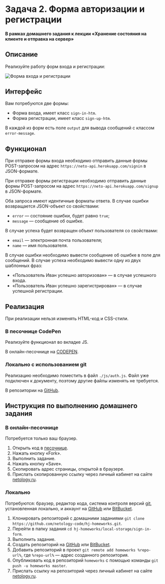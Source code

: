 # Задача 2. Форма авторизации и регистрации

#### В рамках домашнего задания к лекции «Хранение состояния на клиенте и отправка на сервер»

## Описание

Реализуйте работу форм входа и регистрации:

![Форма входа и регистрации](./res/preview.png)

## Интерфейс

Вам потребуются две формы:
- Форма входа, имеет класс `sign-in-htm`.
- Форма регистрации, имеет класс `sign-up-htm`.

В каждой из форм есть поле `output` для вывода сообщений с классом `error-message`.

## Функционал

При отправке формы входа необходимо отправить данные формы POST-запросом на адрес `https://neto-api.herokuapp.com/signin` в JSON-формате.

При отправке формы регистрации необходимо отправить данные формы POST-запросом на адрес `https://neto-api.herokuapp.com/signup` в JSON-формате.

Оба запроса имеют идентичные форматы ответа. В случае ошибки возвращается JSON-объект со свойствами:
- `error` — состояние ошибки, будет равно `true`;
- `message` — сообщение об ошибке.

В случае успеха будет возвращен объект пользователя со свойствами:
- `email` — электронная почта пользователя;
- `name` — имя пользователя.

В случае ошибки необходимо вывести сообщение об ошибке в поле для сообщений. В случае успеха необходимо вывести одну из двух шаблонных фраз:
- «Пользователь Иван успешно авторизован» — в случае успешного входа.
- «Пользователь Иван успешно зарегистрирован» — в случае успешной регистрации.

## Реализация

При реализации нельзя изменять HTML-код и CSS-стили.

### В песочнице CodePen

Реализуйте функционал во вкладке JS.

В онлайн-песочнице на [CODEPEN](https://codepen.io/Netology/pen/vparbd).

### Локально с использованием git

Реализацию необходимо поместить в файл `./js/auth.js`. Файл уже подключен к документу, поэтому другие файлы изменять не требуется.

В репозитории на [GitHub](https://github.com/netology-code/hj-homeworks/tree/master/local-storage/sign-in-form).

## Инструкция по выполнению домашнего задания

### В онлайн-песочнице

Потребуется только ваш браузер.

1. Открыть код в [песочнице](https://codepen.io/Netology/pen/vparbd).
2. Нажать кнопку «Fork».
3. Выполнить задание.
4. Нажать кнопку «Save».
5. Скопировать адрес страницы, открытой в браузере.
6. Прислать скопированную ссылку через личный кабинет на сайте [netology.ru](http://netology.ru/).    

### Локально

Потребуются: браузер, редактор кода, система контроля версий [git](https://git-scm.com), установленная локально, и аккаунт на [GitHub](https://github.com/) или [BitBucket](https://bitbucket.org/).

1. Клонировать репозиторий с домашними заданиями `git clone https://github.com/netology-code/hj-homeworks.git`.
2. Перейти в папку задания `cd hj-homeworks/local-storage/sign-in-form`.
3. Выполнить задание.
4. Создать репозиторий на [GitHub](https://github.com/) или [BitBucket](https://bitbucket.org/).
5. Добавить репозиторий в проект `git remote add homeworks %repo-url%`, где `%repo-url%` — адрес созданного репозитория.
6. Опубликовать код в репозиторий `homeworks` с помощью команды `git push -u homeworks master`.
7. Прислать ссылку на репозиторий через личный кабинет на сайте [netology.ru](http://netology.ru/).
